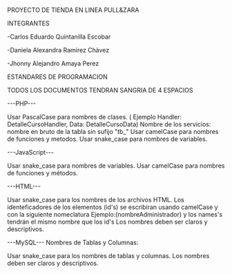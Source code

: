PROYECTO DE TIENDA EN LINEA PULL&ZARA

INTEGRANTES

-Carlos Eduardo Quintanilla Escobar

-Daniela Alexandra Ramirez Chàvez

-Jhonny Alejandro Amaya Perez


ESTANDARES DE PROGRAMACION 

TODOS LOS DOCUMENTOS TENDRAN SANGRIA DE 4 ESPACIOS

---PHP---

Usar PascalCase para nombres de clases. ( Ejemplo Handler: DetalleCursoHandler, Data: DetalleCursoData)
Nombre de los servicios: nombre en bruto de la tabla sin sufijo "tb_"
Usar camelCase para nombres de funciones y metodos.
Usar snake_case para nombres de variables.

---JavaScript---

Usar snake_case para nombres de variables.
Usar camelCase para nombres de funciones y métodos.

---HTML---

Usar snake_case para los nombres de los archivos HTML.
Los identeficadores de los elementos (id's) se escribiran usando camelCase y con la siguiente nomeclatura Ejemplo:(nombreAdministrador) y los names's tendrán el mismo nombre que los id's
Los nombres deben ser claros y descriptivos.

---MySQL--- Nombres de Tablas y Columnas:

Usar snake_case para los nombres de tablas y columnas.
Los nombres deben ser claros y descriptivos.
